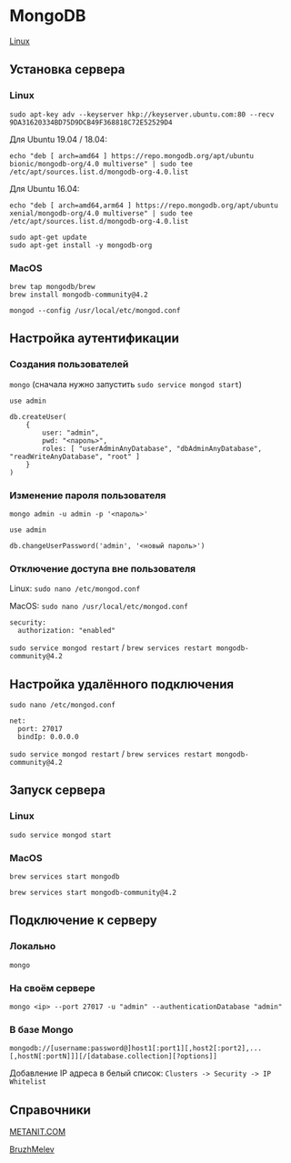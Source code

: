 # MongoDB
[Linux](https://docs.mongodb.com/v3.6/tutorial/install-mongodb-on-ubuntu/)

## Установка сервера
### Linux
```
sudo apt-key adv --keyserver hkp://keyserver.ubuntu.com:80 --recv 9DA31620334BD75D9DCB49F368818C72E52529D4
```

Для Ubuntu 19.04 / 18.04:
```
echo "deb [ arch=amd64 ] https://repo.mongodb.org/apt/ubuntu bionic/mongodb-org/4.0 multiverse" | sudo tee /etc/apt/sources.list.d/mongodb-org-4.0.list
```

Для Ubuntu 16.04:
```
echo "deb [ arch=amd64,arm64 ] https://repo.mongodb.org/apt/ubuntu xenial/mongodb-org/4.0 multiverse" | sudo tee /etc/apt/sources.list.d/mongodb-org-4.0.list
```

```
sudo apt-get update
sudo apt-get install -y mongodb-org
```

### MacOS
```
brew tap mongodb/brew
brew install mongodb-community@4.2
```

``` mongod --config /usr/local/etc/mongod.conf ```

## Настройка аутентификации
### Создания пользователей
``` mongo ``` (сначала нужно запустить ``` sudo service mongod start ```)

``` use admin ```

```
db.createUser(
	{
		user: "admin",
		pwd: "<пароль>",
		roles: [ "userAdminAnyDatabase", "dbAdminAnyDatabase", "readWriteAnyDatabase", "root" ]
	}
)
```

### Изменение пароля пользователя
``` mongo admin -u admin -p '<пароль>' ```

``` use admin ```

``` db.changeUserPassword('admin', '<новый пароль>') ```

### Отключение доступа вне пользователя
Linux: ``` sudo nano /etc/mongod.conf ```

MacOS: ``` sudo nano /usr/local/etc/mongod.conf ```

```
security:
  authorization: "enabled"
```

``` sudo service mongod restart ``` / ``` brew services restart mongodb-community@4.2 ```

## Настройка удалённого подключения
``` sudo nano /etc/mongod.conf ```

```
net:
  port: 27017
  bindIp: 0.0.0.0
```

``` sudo service mongod restart ``` / ``` brew services restart mongodb-community@4.2 ```

## Запуск сервера
### Linux
``` sudo service mongod start ```

### MacOS
``` brew services start mongodb ```

``` brew services start mongodb-community@4.2 ```

## Подключение к серверу
### Локально
``` mongo ```

### На своём сервере
``` mongo <ip> --port 27017 -u "admin" --authenticationDatabase "admin" ```

### В базе Mongo
``` mongodb://[username:password@]host1[:port1][,host2[:port2],...[,hostN[:portN]]][/[database.collection][?options]] ```

Добавление IP адреса в белый список: ``` Clusters -> Security -> IP Whitelist ```

## Справочники
[METANIT.COM](https://metanit.com/nosql/mongodb/2.8.php)

[BruzhMelev](https://bruzh.wordpress.com/2016/06/25/%D1%88%D0%BF%D0%B0%D1%80%D0%B3%D0%B0%D0%BB%D0%BA%D0%B0-mongodb/)